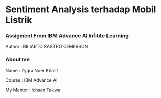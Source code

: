 #  Sentiment Analysis terhadap Mobil Listrik
### Assigment From IBM Advance AI Infitite Learning

Author : BILIARTO SASTRO CEMERSON

### About me

Name : Zyqra Noer Khalif 

Course : IBM Advance AI

My Mentor : Ichsan Takwa
